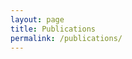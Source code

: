 ```yaml
---
layout: page  
title: Publications
permalink: /publications/
---
```

<!-- #### 2014 -->
<!-- 
1. Joshi B., Bista U., Ghimire M.:**Intelligent Clustering Scheme for Log data Scheme**. In: Computational Linguistics and Intelligent Text Processing proceedings, *Springer Berlin Heidelberg* LNCS Volume 8404, pp 454-465 
<br>[Link](http://dx.doi.org/10.1007/978-3-642-54903-8_38) | [Bibtex](/publications/logstreamcluster.bib) -->



<!-- #### 2013

#### 2012

#### 2011

#### 2010

#### 2009 -->

